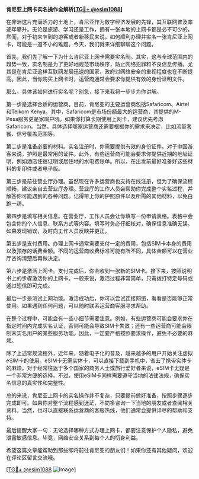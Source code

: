 **肯尼亚上网卡实名操作全解析[[TG💪+ @esim1088](https://t.me/s/esim1088)]**

在非洲这片充满活力的土地上，肯尼亚作为数字经济发展的先锋，其互联网普及率逐年攀升。无论是旅游、学习还是工作，拥有一张本地的上网卡都是必不可少的。然而，对于初来乍到的游客或者新移民来说，如何顺利办理并实名一张肯尼亚上网卡，可能是一道不小的难题。今天，我们就来详细聊聊这个问题。

首先，我们先了解一下为什么肯尼亚上网卡需要实名制。其实，这与全球范围内的趋势一致，实名制是为了更好地规范市场秩序，防止网络犯罪和不良信息传播。尤其是在肯尼亚这样互联网发展迅速的国家，政府对网络安全的重视程度也在不断提高。因此，当你购买上网卡时，运营商通常会要求你提供有效的身份证明文件。

那么，具体该如何进行实名呢？别急，接下来我将一步步为你讲解。

第一步是选择合适的运营商。目前，肯尼亚的主要运营商包括Safaricom、Airtel和Telkom Kenya。其中，Safaricom是市场份额最大的运营商，其提供的M-Pesa服务更是家喻户晓。如果你打算长期使用上网卡，建议优先考虑Safaricom。当然，具体选择哪家运营商还需要根据你的需求来决定，比如流量套餐、信号覆盖范围等。

第二步是准备必要的材料。实名注册时，你需要提供有效的身份证件。对于中国游客来说，护照是最常用的证件。此外，有些运营商可能会要求你提供近期的地址证明，例如酒店住宿证明或居住地的水电费账单。所以，在出发前最好准备好这些材料的复印件或者电子版。

第三步是前往营业厅办理。虽然现在许多运营商也支持在线注册，但为了确保流程顺畅，建议亲自去营业厅办理。营业厅的工作人员会帮助你完成整个实名过程，并解答你可能遇到的各种问题。记得带上你的护照原件以及所需的其他材料，以免白跑一趟。

第四步是填写相关信息。在营业厅，工作人员会让你填写一份申请表格。表格中会包含你的个人信息、联系方式等内容。填写时务必仔细核对，确保信息准确无误。如果发现错误，及时向工作人员反映并更正。

第五步是支付费用。办理上网卡通常需要支付一定的费用，包括SIM卡本身的费用以及预存的话费金额。不同的运营商收费标准可能有所不同，具体金额可以在营业厅咨询清楚后再做决定。

第六步是激活上网卡。支付完成后，你会收到一张新的SIM卡。接下来，按照说明书上的步骤激活你的上网卡。一般来说，激活过程非常简单，只需拨打特定号码或通过短信即可完成。

最后一步是测试上网功能。激活成功后，你可以尝试连接网络，看看是否能够正常使用。如果遇到任何问题，可以随时联系运营商客服寻求帮助。

在整个过程中，可能会有一些小细节需要注意。例如，有些运营商可能会要求你在指定时间内完成实名认证，否则可能会导致SIM卡失效；还有一些运营商可能会限制未实名用户的某些服务功能。因此，一定要严格按照要求操作，避免不必要的麻烦。

除了上述常规流程外，近年来，随着电子化的普及，越来越多的用户开始关注虚拟eSIM卡的使用。eSIM卡无需实体卡，可以直接下载到手机中，省去了携带实体卡的麻烦。对于经常往返于多个国家的商务人士或旅行爱好者来说，eSIM卡无疑是一个非常方便的选择。不过，使用eSIM卡同样需要遵守当地的法律法规，确保实名信息的真实性和完整性。

总的来说，肯尼亚上网卡的实名操作并不复杂，只要提前做好准备，按照步骤逐步完成即可。如果你对整个流程感到迷茫，不妨多咨询一下当地的朋友或者查阅相关资料。当然，也可以直接联系运营商的客服热线，他们通常会提供详尽的帮助和支持。

最后提醒大家一句：无论选择哪种方式办理上网卡，都要注意保护个人隐私，避免泄露敏感信息。毕竟，网络安全关系到每个人的切身利益。

希望这篇文章能帮助到那些即将前往肯尼亚的朋友们！如果你还有其他疑问，欢迎在评论区留言交流哦。

[[TG💪+ @esim1088](https://t.me/s/esim1088) ![Image](https://i.postimg.cc/4NQfJmqS/Snipaste-2025-05-13-00-14-12.png)]